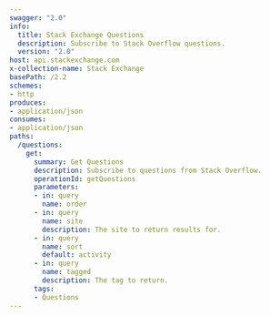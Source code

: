 ```yaml
---
swagger: "2.0"
info:
  title: Stack Exchange Questions
  description: Subscribe to Stack Overflow questions.
  version: "2.0"
host: api.stackexchange.com
x-collection-name: Stack Exchange
basePath: /2.2
schemes:
- http
produces:
- application/json
consumes:
- application/json
paths:
  /questions:
    get:
      summary: Get Questions
      description: Subscribe to questions from Stack Overflow.
      operationId: getQuestions
      parameters:
      - in: query
        name: order
      - in: query
        name: site
        description: The site to return results for.
      - in: query
        name: sort
        default: activity
      - in: query
        name: tagged
        description: The tag to return.
      tags:
      - Questions
---
```

